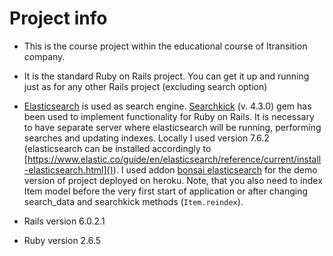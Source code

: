 # Project info

* This is the course project within the educational course of Itransition company.

* It is the standard Ruby on Rails project. You can get it up and running just as for any other Rails project (excluding search option)

* [Elasticsearch](https://www.elastic.co/) is used as search engine. [Searchkick](https://github.com/ankane/searchkick) (v. 4.3.0) gem has been used to implement functionality for Ruby on Rails. It is necessary to have separate server where elasticsearch will be running, performing searches and updating indexes. Locally I used version 7.6.2 (elasticsearch can be installed accordingly to [https://www.elastic.co/guide/en/elasticsearch/reference/current/install-elasticsearch.html]()). I used addon [bonsai elasticsearch](https://devcenter.heroku.com/articles/bonsai) for the demo version of project deployed on heroku. Note, that you also need to index Item model before the very first start of application or after changing search_data and searchkick methods (`Item.reindex`).

* Rails version 6.0.2.1

* Ruby version 2.6.5
